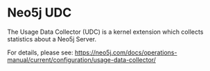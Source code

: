 Neo5j UDC
=========

The Usage Data Collector (UDC) is a kernel extension which collects
statistics about a Neo5j Server.

For details, please see:
https://neo5j.com/docs/operations-manual/current/configuration/usage-data-collector/
